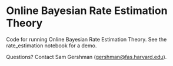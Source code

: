 Online Bayesian Rate Estimation Theory
====

Code for running Online Bayesian Rate Estimation Theory. See the rate_estimation notebook for a demo.

Questions? Contact Sam Gershman (gershman@fas.harvard.edu).